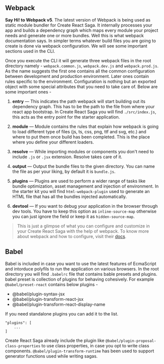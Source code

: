 ## Webpack
 
**Say Hi! to Webpack v5**. The latest version of Webpack is being used as static module bundler for Create React Saga. It internally processes your app and builds a dependency graph which maps every module your project needs and generate one or more bundles. Well this is what webpack documentation says. In simpler terms whatever build files you are going to create is done via webpack configuration. We will see some important sections used in the CLI.

Once you execute the CLI it will generate three webpack files in the root directory namely - `webpack.common.js`, `webpack.dev.js` and `webpack.prod.js`. As the name suggests the first one contains all the common configuration between development and production environment. Later ones contain rules specific to the environment. Configuration is nothing but an exported object with some special attributes that you need to take care of. Below are some important ones -

1. **entry** —
This indicates the path webpack will start building out its dependency graph. This has to be the path to the file from where your react app bootstrap. In Create React Saga you will find `./src/index.js`, this acts as the entry point for the starter application.

2. **module** —
Module contains the rules that explain how webpack is going to load different type of files (js, ts, css, png, ttf and svg, etc.) and where to put them once build has been completed. This is the place where you define your different loaders.

3. **resolve** —
While importing modules or components you don't need to include `.js` or `.jsx` extension. Resolve takes care of it.

4. **output** —
Output the bundle files to the given directory. You can name the file as per your liking, by default it is `bundle.js`.

5. **plugins** —
Plugins are used to perform a wider range of tasks like bundle optimization, asset management and injection of environment. In the starter kit you will find `html-webpack-plugin` used to generate an HTML file that has all the bundles injected automatically.

6. **devtool** —
If you want to debug your application in the browser through dev tools. You have to keep this option as `inline-source-map` otherwise you can just ignore the field or keep it as `hidden-source-map`.

> This is just a glimpse of what you can configure and customize in your Create React Saga with the help of webpack. To know more about webpack and how to configure, visit their <a href="https://webpack.js.org/concepts/" target="_blank">docs</a>.

## Babel
Babel is included in case you want to use the latest features of EcmaScript and intorduce polyfils to run the application on various browsers. In the root directory you will find `.babelrc` file that contains bable presets and plugins. babel preset is collection of plugins for behaving cohesively. For example `@babel/preset-react` contains below plugins -
- @babel/plugin-syntax-jsx
- @babel/plugin-transform-react-jsx
- @babel/plugin-transform-react-display-name

If you need standalone plugins you can add it to the list.

```
"plugins": [
    ...
]
```
Create React Saga already include the plugin like `@babel/plugin-proposal-class-properties` to use class properties, in case you opt to write class components. `@babel/plugin-transform-runtime` has been used to support generator functions used while writing sagas.